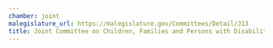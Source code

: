```yaml
---
chamber: joint
malegislature_url: https://malegislature.gov/Committees/Detail/J13
title: Joint Committee on Children, Families and Persons with Disabilities
---
```


